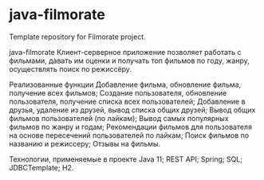 # java-filmorate
Template repository for Filmorate project.

java-filmorate
Клиент-серверное приложение позволяет работать с фильмами, давать им оценки и получать топ фильмов по году, жанру, осуществлять поиск по режиссёру.

Реализованные функции
Добавление фильма, обновление фильма, получение всех фильмов;
Создание пользователя, обновление пользователя, получение списка всех пользователей;
Добавление в друзья, удаление из друзей, вывод списка общих друзей;
Вывод общих фильмов пользователей (по лайкам);
Вывод самых популярных фильмов по жанру и годам;
Рекомендации фильмов для пользователя на основе пересечений пользователей по лайкам;
Поиск фильмов по названию и режиссеру;
Отзывы на фильмы.

Технологии, применяемые в проекте
Java 11;
REST API;
Spring;
SQL;
JDBCTemplate;
H2.
